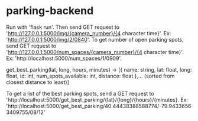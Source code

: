 # parking-backend

Run with 'flask run'.
Then send GET request to 'http://127.0.0.1:5000/img/{camera_number}/{4 character time}'. Ex: 'http://127.0.0.1:5000/img/2/0840'.
To get number of open parking spots, send GET request to 'http://127.0.0.1:5000/num_spaces/{camera_number}/{4 character time}'. Ex: 'http://localhost:5000/num_spaces/1/0909'.

get_best_parking(lat, long, hours, minutes) -> [{
    name: string,
    lat: float,
    long: float,
    id: int,
    num_spots_available: int,
    distance: float
},... (sorted from closest distance to least)] 

To get a list of the best parking spots, send a GET request to 'http://localhost:5000/get_best_parking/{lat}/{long}/{hours}/{minutes}. Ex:
'http://localhost:5000/get_best_parking/40.44438388588774/-79.94336563409755/08/12'